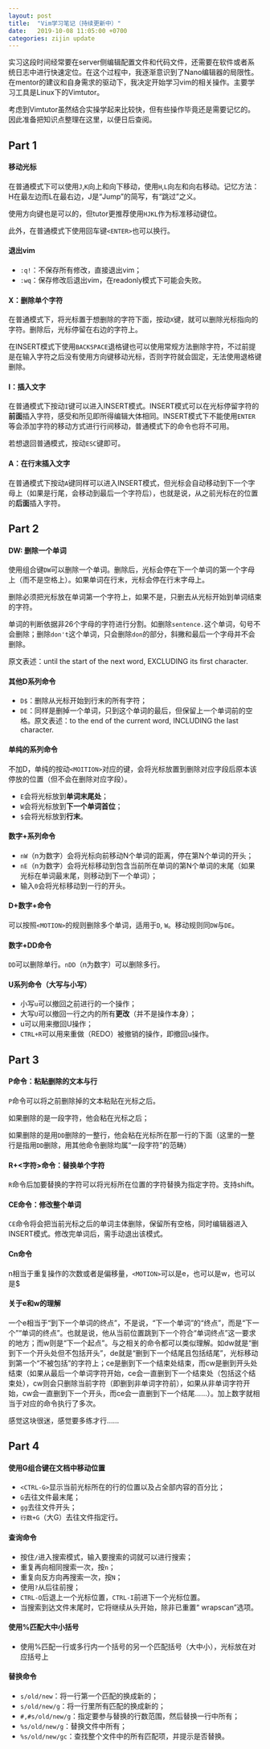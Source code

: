 ```yaml
---
layout: post
title:  "Vim学习笔记（持续更新中）"
date:   2019-10-08 11:05:00 +0700
categories: zijin update
---
```

实习这段时间经常要在server侧编辑配置文件和代码文件，还需要在软件或者系统日志中进行快速定位。在这个过程中，我逐渐意识到了Nano编辑器的局限性。在mentor的建议和自身需求的驱动下，我决定开始学习vim的相关操作。主要学习工具是Linux下的Vimtutor。

考虑到Vimtutor虽然结合实操学起来比较快，但有些操作毕竟还是需要记忆的。因此准备把知识点整理在这里，以便日后查阅。

## Part 1

#### 移动光标

在普通模式下可以使用`J`,`K`向上和向下移动，使用`H`,`L`向左和向右移动。记忆方法：H在最左边而L在最右边，J是“Jump”的简写，有“跳过”之义。

使用方向键也是可以的，但tutor更推荐使用`HJKL`作为标准移动键位。

此外，在普通模式下使用回车键`<ENTER>`也可以换行。

#### 退出vim

* `:q!`：不保存所有修改，直接退出vim；
* `:wq`：保存修改后退出vim，在readonly模式下可能会失败。

#### X：删除单个字符

在普通模式下，将光标置于想删除的字符下面，按动`X`键，就可以删除光标指向的字符。删除后，光标停留在右边的字符上。

在INSERT模式下使用`BACKSPACE`退格键也可以使用常规方法删除字符，不过前提是在输入字符之后没有使用方向键移动光标，否则字符就会固定，无法使用退格键删除。

#### I：插入文字

在普通模式下按动`I`键可以进入INSERT模式。INSERT模式可以在光标停留字符的**前面**插入字符，感受和所见即所得编辑大体相同。INSERT模式下不能使用`ENTER`等会添加字符的移动方式进行行间移动，普通模式下的命令也将不可用。



若想退回普通模式，按动`ESC`键即可。

#### A：在行末插入文字

在普通模式下按动`A`键同样可以进入INSERT模式，但光标会自动移动到下一个字母上（如果是行尾，会移动到最后一个字符后），也就是说，从之前光标在的位置的**后面**插入字符。

## Part 2

#### DW: 删除一个单词

使用组合键`DW`可以删除一个单词。删除后，光标会停在下一个单词的第一个字母上（而不是空格上）。如果单词在行末，光标会停在行末字母上。

删除必须把光标放在单词第一个字符上，如果不是，只删去从光标开始到单词结束的字符。

单词的判断依据非26个字母的字符进行分割。如删除`sentence.`这个单词，句号不会删除；删除`don't`这个单词，只会删除`don`的部分，斜撇和最后一个字母并不会删除。

原文表述：until the start of the next word, EXCLUDING its first character.

#### 其他D<MOTION>系列命令

* `D$`：删除从光标开始到行末的所有字符；
* `DE`：同样是删掉一个单词，只到这个单词的最后，但保留上一个单词前的空格。原文表述：to the end of the current word, INCLUDING the last character.

#### 单纯的<MOTION>系列命令

不加D，单纯的按动`<MOITION>`对应的键，会将光标放置到删除对应字段后原本该停放的位置（但不会在删除对应字段）。
* `E`会将光标放到**单词末尾处**；
* `W`会将光标放到**下一个单词首位**；
* `$`会将光标放到**行末**。

#### 数字+<MOTION>系列命令

* `nW`（n为数字）会将光标向前移动N个单词的距离，停在第N个单词的开头；
* `nE`（n为数字）会将光标移动到包含当前所在单词的第N个单词的末尾（如果光标在单词最末尾，则移动到下一个单词）；
* 输入`0`会将光标移动到一行的开头。


#### D+数字+<MOTION>命令

可以按照`<MOTION>`的规则删除多个单词，适用于`D`, `W`。移动规则同`DW`与`DE`。

#### 数字+DD命令

`DD`可以删除单行。`nDD`（n为数字）可以删除多行。

#### U系列命令（大写与小写）

* 小写`u`可以撤回之前进行的一个操作；
* 大写`U`可以撤回一行之内的所有**更改**（并不是操作本身）；
* u可以用来撤回U操作；
* `CTRL+R`可以用来重做（REDO）被撤销的操作，即撤回u操作。

## Part 3

#### P命令：粘贴删除的文本与行

`P`命令可以将之前删除掉的文本粘贴在光标之后。

如果删除的是一段字符，他会粘在光标之后；

如果删除的是用`DD`删除的一整行，他会粘在光标所在那一行的下面（这里的一整行是指用`DD`删除，用其他命令删除均属“一段字符”的范畴）

#### R+<字符>命令：替换单个字符

`R`命令后加要替换的字符可以将光标所在位置的字符替换为指定字符。支持shift。

#### CE命令：修改整个单词

`CE`命令将会把当前光标之后的单词主体删除，保留所有空格，同时编辑器进入INSERT模式。修改完单词后，需手动退出该模式。

#### Cn<MOTION>命令

n相当于重复操作的次数或者是偏移量，`<MOTION>`可以是e，也可以是w，也可以是$

#### 关于e和w的理解

一个e相当于“到下一个单词的终点”，不是说，“下一个单词”的“终点”，而是“下一个”“单词的终点”。也就是说，他从当前位置跳到下一个符合“单词终点”这一要求的地方；而w则是“下一个起点”。与之相关的命令都可以类似理解。如dw就是“删到下一个开头处但不包括开头”，de就是“删到下一个结尾且包括结尾”，光标移动到第一个“不被包括”的字符上；ce是删到下一个结束处结束，而cw是删到开头处结束（如果从最后一个单词字符开始，ce会一直删到下一个结束处（包括这个结束处），cw则会只删除当前字符（即删到非单词字符前），如果从非单词字符开始，cw会一直删到下一个开头，而ce会一直删到下一个结尾……）。加上数字就相当于对应的命令执行了多次。

感觉这块很迷，感觉要多练才行……

## Part 4

#### 使用G组合键在文档中移动位置

* `<CTRL-G>`显示当前光标所在的行的位置以及占全部内容的百分比；
* `G`去往文件最末尾；
* `gg`去往文件开头；
* `行数+G`（大G）去往文件指定行。

#### 查询命令

* 按住`/`进入搜索模式，输入要搜索的词就可以进行搜索；
* 重复再向相同搜索一次，按`n`；
* 重复向反方向再搜索一次，按`N`；
* 使用`?`从后往前搜；
* `CTRL-O`后退上一个光标位置，`CTRL-I`前进下一个光标位置。
* 当搜索到达文件末尾时，它将继续从头开始，除非已重置“ wrapscan”选项。

#### 使用%匹配大中小括号

* 使用%匹配一行或多行内一个括号的另一个匹配括号（大中小），光标放在对应括号上

#### 替换命令

* `s/old/new`：将一行第一个匹配的换成新的；
* `s/old/new/g`：将一行里所有匹配的换成新的；
* `#,#s/old/new/g`：指定要参与替换的行数范围，然后替换一行中所有；
* `%s/old/new/g`：替换文件中所有；
* `%s/old/new/gc`：查找整个文件中的所有匹配项，并提示是否替换。

